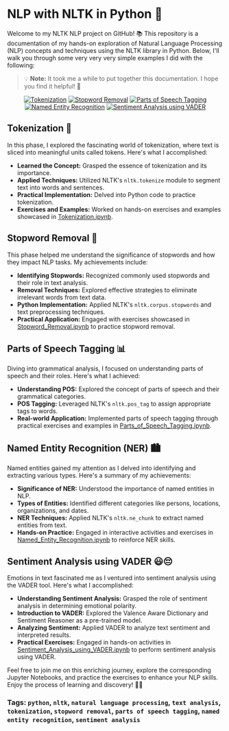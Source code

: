 # **NLP with NLTK in Python** 🚀

Welcome to my NLTK NLP project on GitHub! 📚 This repository is a documentation of my hands-on exploration of Natural Language Processing (NLP) concepts and techniques using the NLTK library in Python. Below, I'll walk you through some very very very simple examples I did with the following:
> 💡 **Note:** It took me a while to put together this documentation. I hope you find it helpful! 👀

<p align="center">
  <a href="#tokenization"><img src="https://img.shields.io/badge/-Tokenization-purple?style=for-the-badge&logo=python" alt="Tokenization"></a>
  <a href="#stopword-removal"><img src="https://img.shields.io/badge/-Stopword%20Removal-purple?style=for-the-badge&logo=python" alt="Stopword Removal"></a>
  <a href="#parts-of-speech-tagging"><img src="https://img.shields.io/badge/-Parts%20of%20Speech%20Tagging-purple?style=for-the-badge&logo=python" alt="Parts of Speech Tagging"></a>
  <a href="#named-entity-recognition-ner"><img src="https://img.shields.io/badge/-Named%20Entity%20Recognition-purple?style=for-the-badge&logo=python" alt="Named Entity Recognition"></a>
  <a href="#sentiment-analysis-using-vader"><img src="https://img.shields.io/badge/-Sentiment%20Analysis%20using%20VADER-purple?style=for-the-badge&logo=python" alt="Sentiment Analysis using VADER"></a>
</p>

## **Tokenization** 📝
In this phase, I explored the fascinating world of tokenization, where text is sliced into meaningful units called tokens. Here's what I accomplished:

- **Learned the Concept:** Grasped the essence of tokenization and its importance.
- **Applied Techniques:** Utilized NLTK's `nltk.tokenize` module to segment text into words and sentences.
- **Practical Implementation:** Delved into Python code to practice tokenization.
- **Exercises and Examples:** Worked on hands-on exercises and examples showcased in [Tokenization.ipynb](Tokenization.ipynb).

## **Stopword Removal** 🛑
This phase helped me understand the significance of stopwords and how they impact NLP tasks. My achievements include:

- **Identifying Stopwords:** Recognized commonly used stopwords and their role in text analysis.
- **Removal Techniques:** Explored effective strategies to eliminate irrelevant words from text data.
- **Python Implementation:** Applied NLTK's `nltk.corpus.stopwords` and text preprocessing techniques.
- **Practical Application:** Engaged with exercises showcased in [Stopword_Removal.ipynb](Stopword_Removal.ipynb) to practice stopword removal.

## **Parts of Speech Tagging** 📊
Diving into grammatical analysis, I focused on understanding parts of speech and their roles. Here's what I achieved:

- **Understanding POS:** Explored the concept of parts of speech and their grammatical categories.
- **POS Tagging:** Leveraged NLTK's `nltk.pos_tag` to assign appropriate tags to words.
- **Real-world Application:** Implemented parts of speech tagging through practical exercises and examples in [Parts_of_Speech_Tagging.ipynb](Parts_of_Speech_Tagging.ipynb).

## **Named Entity Recognition (NER)** 🏙️
Named entities gained my attention as I delved into identifying and extracting various types. Here's a summary of my achievements:

- **Significance of NER:** Understood the importance of named entities in NLP.
- **Types of Entities:** Identified different categories like persons, locations, organizations, and dates.
- **NER Techniques:** Applied NLTK's `nltk.ne_chunk` to extract named entities from text.
- **Hands-on Practice:** Engaged in interactive activities and exercises in [Named_Entity_Recognition.ipynb](Named_Entity_Recognition.ipynb) to reinforce NER skills.

## **Sentiment Analysis using VADER** 😃😔
Emotions in text fascinated me as I ventured into sentiment analysis using the VADER tool. Here's what I accomplished:

- **Understanding Sentiment Analysis:** Grasped the role of sentiment analysis in determining emotional polarity.
- **Introduction to VADER:** Explored the Valence Aware Dictionary and Sentiment Reasoner as a pre-trained model.
- **Analyzing Sentiment:** Applied VADER to analyze text sentiment and interpreted results.
- **Practical Exercises:** Engaged in hands-on activities in [Sentiment_Analysis_using_VADER.ipynb](Sentiment_Analysis_using_VADER.ipynb) to perform sentiment analysis using VADER.

Feel free to join me on this enriching journey, explore the corresponding Jupyter Notebooks, and practice the exercises to enhance your NLP skills. Enjoy the process of learning and discovery! 🌟🐍

### **Tags:** `python`, `nltk`, `natural language processing`, `text analysis`, `tokenization`, `stopword removal`, `parts of speech tagging`, `named entity recognition`, `sentiment analysis`

